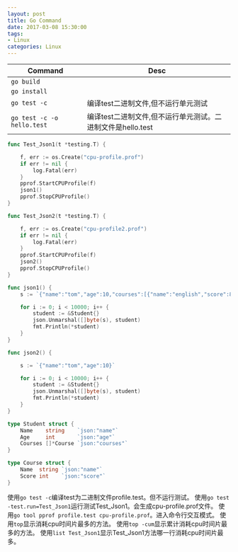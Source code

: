 ```yaml
---
layout: post
title: Go Command
date: 2017-03-08 15:30:00
tags:
- Linux
categories: Linux
---
```



|                   Command                     |                             Desc                                        |
| --------------------------------------------- | ----------------------------------------------------------------------- |
| `go build`                                    |                                                                         |
| `go install`                                  |                                                                         |
| `go test -c`                                  | 编译test二进制文件,但不运行单元测试                                        |
| `go test -c -o hello.test`                    | 编译test二进制文件,但不运行单元测试。二进制文件是hello.test                 |





```go
func Test_Json1(t *testing.T) {

	f, err := os.Create("cpu-profile.prof")
	if err != nil {
		log.Fatal(err)
	}
	pprof.StartCPUProfile(f)
	json1()
	pprof.StopCPUProfile()
}

func Test_Json2(t *testing.T) {

	f, err := os.Create("cpu-profile2.prof")
	if err != nil {
		log.Fatal(err)
	}
	pprof.StartCPUProfile(f)
	json2()
	pprof.StopCPUProfile()
}

func json1() {
	s := `{"name":"tom","age":10,"courses":[{"name":"english","score":80},{"name":"math","score":90},{"name":"math","score":70}]}`

	for i := 0; i < 10000; i++ {
		student := &Student{}
		json.Unmarshal([]byte(s), student)
		fmt.Println(*student)
	}
}

func json2() {

	s := `{"name":"tom","age":10}`

	for i := 0; i < 10000; i++ {
		student := &Student{}
		json.Unmarshal([]byte(s), student)
		fmt.Println(*student)
	}
}

type Student struct {
	Name    string    `json:"name"`
	Age     int       `json:"age"`
	Courses []*Course `json:"courses"`
}

type Course struct {
	Name  string `json:"name"`
	Score int    `json:"score"`
}

```

使用`go test -c`编译test为二进制文件profile.test。但不运行测试。
使用`go test -test.run=Test_Json1`运行测试Test_Json1。会生成cpu-profile.prof文件。
使用`go tool pprof profile.test cpu-profile.prof`。进入命令行交互模式。
使用`top`显示消耗cpu时间片最多的方法。
使用`top -cum`显示累计消耗cpu时间片最多的方法。
使用`list Test_Json1`显示Test_Json1方法哪一行消耗cpu时间片最多。





